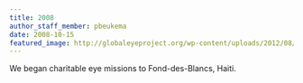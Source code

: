 ```yaml
---
title: 2008
author_staff_member: pbeukema
date: 2008-10-15
featured_image: http://globaleyeproject.org/wp-content/uploads/2012/08/download-20-cc.jpeg
---
```


We began charitable eye missions to Fond-des-Blancs, Haiti. 
